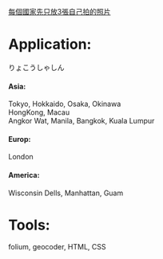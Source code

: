 [每個國家先只放3張自己拍的照片](https://maxchencmc.github.io/folium_map/)

# Application:
りょこうしゃしん

#### Asia:
Tokyo, Hokkaido, Osaka, Okinawa <br>
HongKong, Macau <br>
Angkor Wat, Manila, Bangkok, Kuala Lumpur

#### Europ:
London

#### America:
Wisconsin Dells, Manhattan, Guam


# Tools:
folium, geocoder, HTML, CSS
